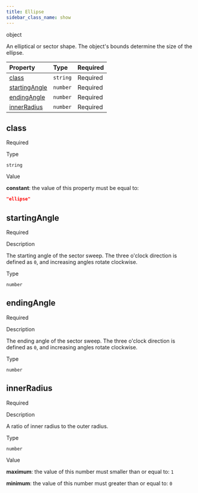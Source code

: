 ```yaml
---
title: Ellipse
sidebar_class_name: show
---
```


<div className="section-type">

<div className="badge-type">object</div>

</div>

An elliptical or sector shape. The object's bounds determine the size of the ellipse.

<div className="property-preview">

<div className="property-table">

| Property                        | Type     | Required                                            |
| :------------------------------ | :------- | :-------------------------------------------------- |
| [class](#class)                 | `string` | <span className="property-required">Required</span> |
| [startingAngle](#startingangle) | `number` | <span className="property-required">Required</span> |
| [endingAngle](#endingangle)     | `number` | <span className="property-required">Required</span> |
| [innerRadius](#innerradius)     | `number` | <span className="property-required">Required</span> |

</div>

</div>

<div className="property">

<div className="property-heading">

## class

<span className="property-required">Required</span>

</div>

<div className="property-item">

Type

`string`

</div>

<div className="property-item">

Value

<div className="value-description">

**constant**: the value of this property must be equal to:

```json
"ellipse"
```

</div>

</div>

</div>

<div className="property">

<div className="property-heading">

## startingAngle

<span className="property-required">Required</span>

</div>

<div className="property-item">

Description

The starting angle of the sector sweep.
The three o'clock direction is defined as `0`, and increasing angles rotate clockwise.

</div>

<div className="property-item">

Type

`number`

</div>

</div>

<div className="property">

<div className="property-heading">

## endingAngle

<span className="property-required">Required</span>

</div>

<div className="property-item">

Description

The ending angle of the sector sweep.
The three o'clock direction is defined as `0`, and increasing angles rotate clockwise.

</div>

<div className="property-item">

Type

`number`

</div>

</div>

<div className="property">

<div className="property-heading">

## innerRadius

<span className="property-required">Required</span>

</div>

<div className="property-item">

Description

A ratio of inner radius to the outer radius.

</div>

<div className="property-item">

Type

`number`

</div>

<div className="property-item">

Value

<div className="value-description">

**maximum**: the value of this number must smaller than or equal to: `1`

**minimum**: the value of this number must greater than or equal to: `0`

</div>

</div>

</div>
